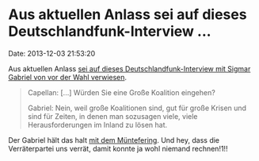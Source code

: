 Aus aktuellen Anlass sei auf dieses Deutschlandfunk-Interview \...
==================================================================

Date: 2013-12-03 21:53:20

Aus aktuellen Anlass [sei auf dieses Deutschlandfunk-Interview mit
Sigmar Gabriel von vor der Wahl
verwiesen](http://www.deutschlandfunk.de/gabriel-bundesanwaltschaft-sollte-snowden-in-moskau.868.de.html?dram:article_id=257386).

> Capellan: \[\...\] Würden Sie eine Große Koalition eingehen?
>
> Gabriel: Nein, weil große Koalitionen sind, gut für große Krisen und
> sind für Zeiten, in denen man sozusagen viele, viele Herausforderungen
> im Inland zu lösen hat.

Der Gabriel hält das halt [mit dem
Müntefering](http://blog.fefe.de/?ts=ba0a9d79). Und hey, dass die
Verräterpartei uns verrät, damit konnte ja wohl niemand rechnen!1!!
